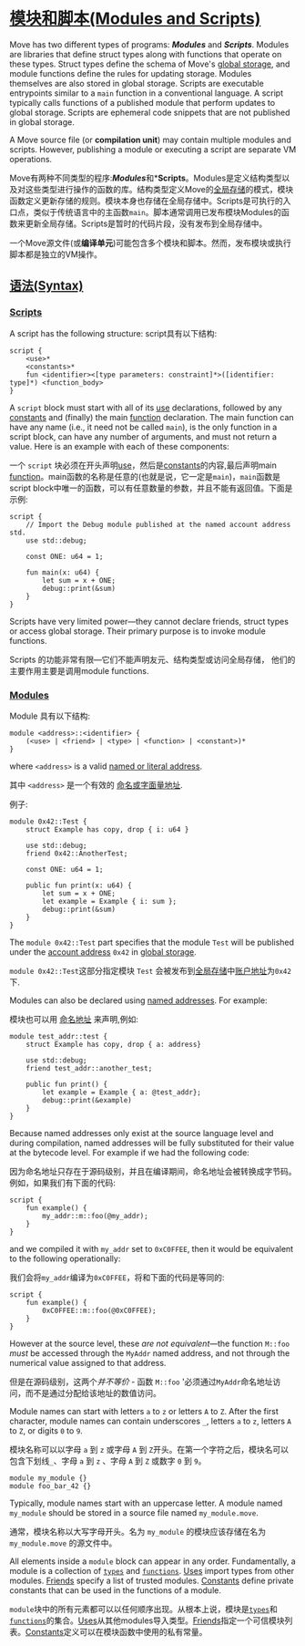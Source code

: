# [模块和脚本(Modules and Scripts)](https://move-language.github.io/move/modules-and-scripts.html#modules-and-scripts)

Move has two different types of programs: ***Modules*** and ***Scripts***. Modules are libraries that define struct types along with functions that operate on these types. Struct types define the schema of Move's [global storage](https://move-language.github.io/move/global-storage-structure.html), and module functions define the rules for updating storage. Modules themselves are also stored in global storage. Scripts are executable entrypoints similar to a `main` function in a conventional language. A script typically calls functions of a published module that perform updates to global storage. Scripts are ephemeral code snippets that are not published in global storage.

A Move source file (or **compilation unit**) may contain multiple modules and scripts. However, publishing a module or executing a script are separate VM operations.

Move有两种不同类型的程序:***Modules***和***Scripts**。Modules是定义结构类型以及对这些类型进行操作的函数的库。结构类型定义Move的[全局存储](https://move-language.github.io/move/global-storage-structure.html)的模式，模块函数定义更新存储的规则。模块本身也存储在全局存储中。Scripts是可执行的入口点，类似于传统语言中的主函数`main`。脚本通常调用已发布模块Modules的函数来更新全局存储。Scripts是暂时的代码片段，没有发布到全局存储中。

一个Move源文件(或**编译单元**)可能包含多个模块和脚本。然而，发布模块或执行脚本都是独立的VM操作。

## [语法(Syntax)](https://move-language.github.io/move/modules-and-scripts.html#syntax)

### [Scripts](https://move-language.github.io/move/modules-and-scripts.html#scripts)

A script has the following structure:
script具有以下结构:

```text
script {
    <use>*
    <constants>*
    fun <identifier><[type parameters: constraint]*>([identifier: type]*) <function_body>
}
```

A `script` block must start with all of its [use](https://move-language.github.io/move/uses.html) declarations, followed by any [constants](https://move-language.github.io/move/constants.html) and (finally) the main [function](https://move-language.github.io/move/functions.html) declaration. The main function can have any name (i.e., it need not be called `main`), is the only function in a script block, can have any number of arguments, and must not return a value. Here is an example with each of these components:

一个 `script` 块必须在开头声明[use](https://move-language.github.io/move/uses.html)，然后是[constants](https://move-language.github.io/move/constants.html)的内容,最后声明main [function](https://move-language.github.io/move/functions.html)。main函数的名称是任意的(也就是说，它一定是`main`)，`main`函数是script block中唯一的函数，可以有任意数量的参数，并且不能有返回值。下面是示例:

```move
script {
    // Import the Debug module published at the named account address std.
    use std::debug;

    const ONE: u64 = 1;

    fun main(x: u64) {
        let sum = x + ONE;
        debug::print(&sum)
    }
}
```

Scripts have very limited power—they cannot declare friends, struct types or access global storage. Their primary purpose is to invoke module functions.

Scripts 的功能非常有限—它们不能声明友元、结构类型或访问全局存储， 他们的主要作用主要是调用module functions.

### [Modules](https://move-language.github.io/move/modules-and-scripts.html#modules)

Module 具有以下结构:

```text
module <address>::<identifier> {
    (<use> | <friend> | <type> | <function> | <constant>)*
}
```

where `<address>` is a valid [named or literal address](https://move-language.github.io/move/address.html).

其中 `<address>` 是一个有效的 [命名或字面量地址](https://move-language.github.io/move/address.html).

例子:

```move
module 0x42::Test {
    struct Example has copy, drop { i: u64 }

    use std::debug;
    friend 0x42::AnotherTest;

    const ONE: u64 = 1;

    public fun print(x: u64) {
        let sum = x + ONE;
        let example = Example { i: sum };
        debug::print(&sum)
    }
}
```

The `module 0x42::Test` part specifies that the module `Test` will be published under the [account address](https://move-language.github.io/move/address.html) `0x42` in [global storage](https://move-language.github.io/move/global-storage-structure.html).

`module 0x42::Test`这部分指定模块 `Test` 会被发布到[全局存储](https://move-language.github.io/move/global-storage-structure.html)中[账户地址](https://move-language.github.io/move/address.html)为`0x42`下.

Modules can also be declared using [named addresses](https://move-language.github.io/move/address.html). For example:

模块也可以用 [命名地址](https://move-language.github.io/move/address.html) 来声明,例如:

```move
module test_addr::test {
    struct Example has copy, drop { a: address}

    use std::debug;
    friend test_addr::another_test;

    public fun print() {
        let example = Example { a: @test_addr};
        debug::print(&example)
    }
}
```

Because named addresses only exist at the source language level and during compilation, named addresses will be fully substituted for their value at the bytecode level. For example if we had the following code:

因为命名地址只存在于源码级别，并且在编译期间，命名地址会被转换成字节码。例如，如果我们有下面的代码:

```move=
script {
    fun example() {
        my_addr::m::foo(@my_addr);
    }
}
```

and we compiled it with `my_addr` set to `0xC0FFEE`, then it would be equivalent to the following operationally:

我们会将`my_addr`编译为`0xC0FFEE`，将和下面的代码是等同的:

```move=
script {
    fun example() {
        0xC0FFEE::m::foo(@0xC0FFEE);
    }
}
```

However at the source level, these *are not equivalent*—the function `M::foo` *must* be accessed through the `MyAddr` named address, and not through the numerical value assigned to that address.

但是在源码级别，这两个*并不等价* - 函数 `M::foo` '必须通过`MyAddr`命名地址访问，而不是通过分配给该地址的数值访问。

Module names can start with letters `a` to `z` or letters `A` to `Z`. After the first character, module names can contain underscores `_`, letters `a` to `z`, letters `A` to `Z`, or digits `0` to `9`.

模块名称可以以字母 `a` 到 `z` 或字母 `A` 到 `Z`开头。在第一个字符之后，模块名可以包含下划线`_`、字母 `a` 到 `z` 、字母 `A` 到 `Z` 或数字 `0` 到 `9`。

```move
module my_module {}
module foo_bar_42 {}
```

Typically, module names start with an uppercase letter. A module named `my_module` should be stored in a source file named `my_module.move`.

通常，模块名称以大写字母开头。名为 `my_module` 的模块应该存储在名为 `my_module.move` 的源文件中。

All elements inside a `module` block can appear in any order. Fundamentally, a module is a collection of [`types`](https://move-language.github.io/move/structs-and-resources.html) and [`functions`](https://move-language.github.io/move/functions.html). [Uses](https://move-language.github.io/move/uses.html) import types from other modules. [Friends](https://move-language.github.io/move/friends.html) specify a list of trusted modules. [Constants](https://move-language.github.io/move/constants.html) define private constants that can be used in the functions of a module.

`module`块中的所有元素都可以以任何顺序出现。从根本上说，模块是[`types`](https://move-language.github.io/move/structs-and-resources.html)和[`functions`](https://move-language.github.io/move/functions.html)的集合。[Uses](https://move-language.github.io/move/uses.html)从其他modules导入类型。[Friends](https://move-language.github.io/move/friends.html)指定一个可信模块列表。[Constants](https://move-language.github.io/move/constants.html)定义可以在模块函数中使用的私有常量。